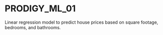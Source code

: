 # PRODIGY_ML_01
Linear regression model to predict house prices based on square footage, bedrooms, and bathrooms.
